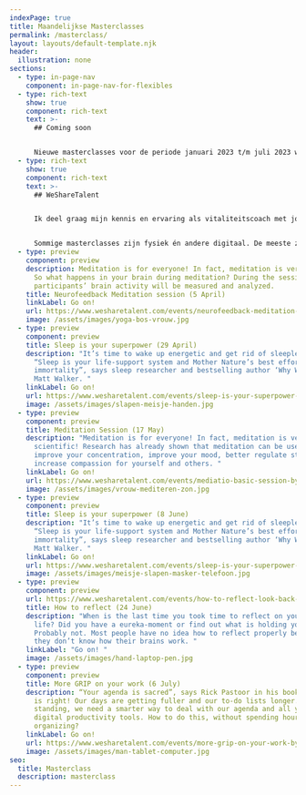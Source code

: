 ```yaml
---
indexPage: true
title: Maandelijkse Masterclasses
permalink: /masterclass/
layout: layouts/default-template.njk
header:
  illustration: none
sections:
  - type: in-page-nav
    component: in-page-nav-for-flexibles
  - type: rich-text
    show: true
    component: rich-text
    text: >-
      ## Coming soon


      Nieuwe masterclasses voor de periode januari 2023 t/m juli 2023 worden snel gepubliceerd.
  - type: rich-text
    show: true
    component: rich-text
    text: >-
      ## WeShareTalent


      Ik deel graag mijn kennis en ervaring als vitaliteitscoach met jou. Hopelijk helpt het jou om je energieker, gezonder en gelukkiger te gaan voelen. In samenwerking met WeShareTalent geef ik een aantal gratis masterclasses. Hieronder vind je een overzicht van de aankomende masterclasses. Klik op de masterclass waar je aan mee wil doen en meld je aan! 


      Sommige masterclasses zijn fysiek én andere digitaal. De meeste zijn toegankelijk voor internationale deelnemers, dus zal de voertaal Engels zijn.
  - type: preview
    component: preview
    description: Meditation is for everyone! In fact, meditation is very scientific!
      So what happens in your brain during meditation? During the session,
      participants’ brain activity will be measured and analyzed.
    title: Neurofeedback Meditation session (5 April)
    linkLabel: Go on!
    url: https://www.wesharetalent.com/events/neurofeedback-meditation-session-by-phantus/
    image: /assets/images/yoga-bos-vrouw.jpg
  - type: preview
    component: preview
    title: Sleep is your superpower (29 April)
    description: "It’s time to wake up energetic and get rid of sleepless nights.
      “Sleep is your life-support system and Mother Nature’s best effort yet at
      immortality”, says sleep researcher and bestselling author ‘Why We Sleep’
      Matt Walker. "
    linkLabel: Go on!
    url: https://www.wesharetalent.com/events/sleep-is-your-superpower-by-phantus-29-april/
    image: /assets/images/slapen-meisje-handen.jpg
  - type: preview
    component: preview
    title: Meditation Session (17 May)
    description: "Meditation is for everyone! In fact, meditation is very
      scientific! Research has already shown that meditation can be used to
      improve your concentration, improve your mood, better regulate stress, and
      increase compassion for yourself and others. "
    linkLabel: Go on!
    url: https://www.wesharetalent.com/events/mediatio-basic-session-by-phantus/
    image: /assets/images/vrouw-mediteren-zon.jpg
  - type: preview
    component: preview
    title: Sleep is your superpower (8 June)
    description: "It’s time to wake up energetic and get rid of sleepless nights.
      “Sleep is your life-support system and Mother Nature’s best effort yet at
      immortality”, says sleep researcher and bestselling author ‘Why We Sleep’
      Matt Walker. "
    linkLabel: Go on!
    url: https://www.wesharetalent.com/events/sleep-is-your-superpower-by-phantus-8-june/
    image: /assets/images/meisje-slapen-masker-telefoon.jpg
  - type: preview
    component: preview
    url: https://www.wesharetalent.com/events/how-to-reflect-look-back-to-go-forward-by-phantus/
    title: How to reflect (24 June)
    description: "When is the last time you took time to reflect on your work or
      life? Did you have a eureka-moment or find out what is holding you back?
      Probably not. Most people have no idea how to reflect properly because
      they don’t know how their brains work. "
    linkLabel: "Go on! "
    image: /assets/images/hand-laptop-pen.jpg
  - type: preview
    component: preview
    title: More GRIP on your work (6 July)
    description: “Your agenda is sacred”, says Rick Pastoor in his book GRIP. And he
      is right! Our days are getting fuller and our to-do lists longer. To stay
      standing, we need a smarter way to deal with our agenda and all your
      digital productivity tools. How to do this, without spending hours
      organizing?
    linkLabel: Go on!
    url: https://www.wesharetalent.com/events/more-grip-on-your-work-by-phantus/
    image: /assets/images/man-tablet-computer.jpg
seo:
  title: Masterclass
  description: masterclass
---
```

